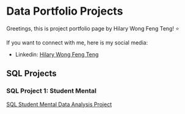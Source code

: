 # Data Portfolio Projects

Greetings, this is project portfolio page by Hilary Wong Feng Teng! ⭐

If you want to connect with me, here is my social media:
- Linkedin: [Hilary Wong Feng Teng](https://www.linkedin.com/in/hilary-wong-feng-teng-4a7596238/)


## SQL Projects
### SQL Project 1: Student Mental 
[SQL Student Mental Data Analysis Project](SQL_Mental_proj.md)
